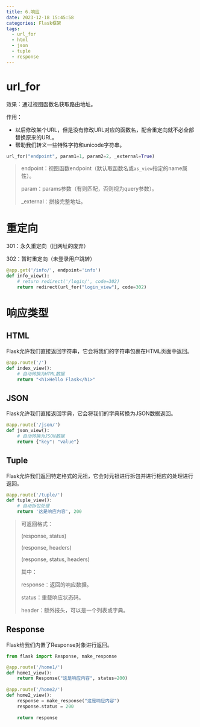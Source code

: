 ```yaml
---
title: 6.响应
date: 2023-12-18 15:45:58
categories: Flask框架
tags: 
  - url_for
  - html
  - json
  - tuple
  - response
---
```


# url_for

效果：通过视图函数名获取路由地址。

作用：

* 以后修改某个URL，但是没有修改URL对应的函数名，配合重定向就不必全部替换原来的URL。
* 帮助我们转义一些特殊字符和unicode字符串。

```python
url_for("endpoint", param1=1, param2=2, _external=True)
```

> endpoint：视图函数endpoint（默认取函数名或`as_view`指定的name属性）。
>
> param：params参数（有则匹配，否则视为query参数）。
>
> _external：拼接完整地址。

# 重定向

301：永久重定向（旧网址的废弃）

302：暂时重定向（未登录用户跳转）

```python
@app.get('/info/', endpoint='info')
def info_view():
  	# return redirect('/login/', code=302)
    return redirect(url_for("login_view"), code=302)
```

# 响应类型

## HTML

Flask允许我们直接返回字符串，它会将我们的字符串包裹在HTML页面中返回。

```python
@app.route('/')
def index_view():
    # 自动转换为HTML数据
    return "<h1>Hello Flask</h1>"
```

## JSON

Flask允许我们直接返回字典，它会将我们的字典转换为JSON数据返回。

```python
@app.route('/json/')
def json_view():
    # 自动转换为JSON数据
    return {"key": "value"}
```

## Tuple

Flask允许我们返回特定格式的元祖，它会对元祖进行拆包并进行相应的处理进行返回。

```python
@app.route('/tuple/')
def tuple_view():
    # 自动拆包处理
    return '这是响应内容', 200
```

> 可返回格式：
>
> (response, status)
>
> (response, headers)
>
> (response, status, headers)
>
> 其中：
>
> response：返回的响应数据。
>
> status：重载响应状态码。
>
> header：额外报头，可以是一个列表或字典。

## Response

Flask给我们内置了Response对象进行返回。

```python
from flask import Response, make_response

@app.route('/home1/')
def home1_view():
    return Response("这是响应内容", status=200)
  
@app.route('/home2/')
def home2_view():
  	response = make_response("这是响应内容")
    response.status = 200
    
    return response
```

